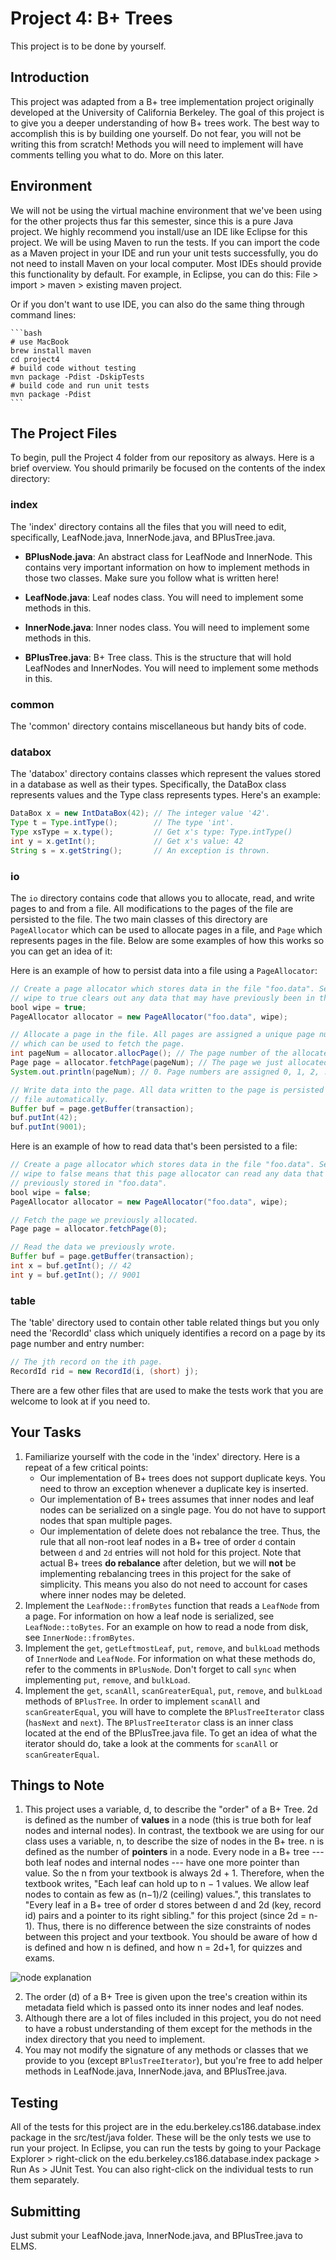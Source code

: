 # **Project 4: B+ Trees**

This project is to be done by yourself.

## **Introduction**

This project was adapted from a B+ tree implementation project originally developed at the University of California Berkeley. The goal of this project is to give you a deeper understanding of how B+ trees work. The best way to accomplish this is by building one yourself. Do not fear, you will not be writing this from scratch!  Methods you will need to implement will have comments telling you what to do.  More on this later.

## **Environment**

We will not be using the virtual machine environment that we've been using for the other projects thus far this semester, since this is a pure Java project.  We highly recommend you install/use an IDE like Eclipse for this project.  We will be using Maven to run the tests.  If you can import the code as a Maven project in your IDE and run your unit tests successfully, you do not need to install Maven on your local computer. Most IDEs should provide this functionality by default. For example, in Eclipse, you can do this: File > import > maven > existing maven project.

Or if you don't want to use IDE, you can also do the same thing through command lines:

    ```bash
    # use MacBook
    brew install maven
    cd project4
    # build code without testing
    mvn package -Pdist -DskipTests
    # build code and run unit tests
    mvn package -Pdist
    ```

## **The Project Files**

To begin, pull the Project 4 folder from our repository as always.  Here is a brief overview.  You should primarily be focused on the contents of the index directory:

### index
The 'index' directory contains all the files that you will need to edit, specifically, LeafNode.java, InnerNode.java, and BPlusTree.java.  

* **BPlusNode.java**: An abstract class for LeafNode and InnerNode. This contains very important information on how to implement methods in those two classes.  Make sure you follow what is written here!

* **LeafNode.java**: Leaf nodes class.  You will need to implement some methods in this.

* **InnerNode.java**: Inner nodes class.  You will need to implement some methods in this.

* **BPlusTree.java**: B+ Tree class.  This is the structure that will hold LeafNodes and InnerNodes.  You will need to implement some methods in this.

### common
The 'common' directory contains miscellaneous but handy bits of code.

### databox
The 'databox' directory contains classes which represent the values stored in a database as well as their types. Specifically, the DataBox class represents values and the Type class represents types. Here's an example:

```java
DataBox x = new IntDataBox(42); // The integer value '42'.
Type t = Type.intType();        // The type 'int'.
Type xsType = x.type();         // Get x's type: Type.intType()
int y = x.getInt();             // Get x's value: 42
String s = x.getString();       // An exception is thrown.
```

### io
The `io` directory contains code that allows you to allocate, read, and write
pages to and from a file. All modifications to the pages of the file are
persisted to the file. The two main classes of this directory are
`PageAllocator` which can be used to allocate pages in a file, and `Page` which
represents pages in the file.  Below are some examples of how this works so you can get an idea of it:

Here is an example of how to persist data into a file using a `PageAllocator`:

```java
// Create a page allocator which stores data in the file "foo.data". Setting
// wipe to true clears out any data that may have previously been in the file.
bool wipe = true;
PageAllocator allocator = new PageAllocator("foo.data", wipe);

// Allocate a page in the file. All pages are assigned a unique page number
// which can be used to fetch the page.
int pageNum = allocator.allocPage(); // The page number of the allocated page.
Page page = allocator.fetchPage(pageNum); // The page we just allocated.
System.out.println(pageNum); // 0. Page numbers are assigned 0, 1, 2, ...

// Write data into the page. All data written to the page is persisted in the
// file automatically.
Buffer buf = page.getBuffer(transaction);
buf.putInt(42);
buf.putInt(9001);
```

Here is an example of how to read data that's been persisted to a file:

```java
// Create a page allocator which stores data in the file "foo.data". Setting
// wipe to false means that this page allocator can read any data that was
// previously stored in "foo.data".
bool wipe = false;
PageAllocator allocator = new PageAllocator("foo.data", wipe);

// Fetch the page we previously allocated.
Page page = allocator.fetchPage(0);

// Read the data we previously wrote.
Buffer buf = page.getBuffer(transaction);
int x = buf.getInt(); // 42
int y = buf.getInt(); // 9001
```

### table
The 'table' directory used to contain other table related things but you only need the 'RecordId' class which uniquely identifies a record on a page by its page number and entry number:

```java
// The jth record on the ith page.
RecordId rid = new RecordId(i, (short) j);
```

There are a few other files that are used to make the tests work that you are welcome to look at if you need to.

## **Your Tasks**
1. Familiarize yourself with the code in the 'index' directory.  Here is a repeat of a few critical points:
    - Our implementation of B+ trees does not support duplicate keys. You need to throw an exception whenever a duplicate key is inserted.
    - Our implementation of B+ trees assumes that inner nodes and leaf nodes can be serialized on a single page. You do not have to support nodes that span multiple pages.
    - Our implementation of delete does not rebalance the tree. Thus, the rule that all non-root leaf nodes in a B+ tree of order `d` contain between `d` and `2d` entries will not hold for this project. Note that actual B+ trees **do rebalance** after deletion, but we will **not** be implementing rebalancing trees in this project for the sake of simplicity.  This means you also do not need to account for cases where inner nodes may be deleted.  
2. Implement the `LeafNode::fromBytes` function that reads a `LeafNode` from a page. For information on how a leaf node is serialized, see `LeafNode::toBytes`. For an example on how to read a node from disk, see `InnerNode::fromBytes`.
3. Implement the `get`, `getLeftmostLeaf`, `put`, `remove`, and `bulkLoad` methods of `InnerNode` and `LeafNode`. For information on what these methods do, refer to the comments in `BPlusNode`. Don't forget to call `sync` when implementing `put`, `remove`, and `bulkLoad`.
4. Implement the `get`, `scanAll`, `scanGreaterEqual`, `put`, `remove`, and `bulkLoad` methods of `BPlusTree`. In order to implement `scanAll` and `scanGreaterEqual`, you will have to complete the `BPlusTreeIterator` class (`hasNext` and `next`).  The `BPlusTreeIterator` class is an inner class located at the end of the BPlusTree.java file.  To get an idea of what the iterator should do, take a look at the comments for `scanAll` or `scanGreaterEqual`. 

## **Things to Note**

1. This project uses a variable, d, to describe the "order" of a B+ Tree. 2d is defined as the number of **values** in a node (this is true both for leaf nodes and internal nodes). In contrast, the textbook we are using for our class uses a variable, n, to describe the size of nodes in the B+ tree. n is defined as the number of **pointers** in a node. Every node in a B+ tree --- both leaf nodes and internal nodes --- have one more pointer than value. So the n from your textbook is always 2d + 1. Therefore, when the textbook writes, "Each leaf can hold up to n − 1 values. We allow leaf nodes to contain as few as (n−1)/2 (ceiling) values.", this translates to "Every leaf in a B+ tree of order d stores between d and 2d (key, record id) pairs and a pointer to its right sibling." for this project (since 2d = n-1). Thus, there is no difference between the size constraints of nodes between this project and your textbook. You should be aware of how d is defined and how n is defined, and how n = 2d+1, for quizzes and exams.

![node explanation](nodes.png)

2. The order (d) of a B+ Tree is given upon the tree's creation within its metadata field which is passed onto its inner nodes and leaf nodes.
3. Although there are a lot of files included in this project, you do not need to have a robust understanding of them except for the methods in the index directory that you need to implement.
4. You may not modify the signature of any methods or classes that we provide to you (except `BPlusTreeIterator`), but you're free to add helper methods in LeafNode.java, InnerNode.java, and BPlusTree.java.

## **Testing**
All of the tests for this project are in the edu.berkeley.cs186.database.index package in the src/test/java folder.  These will be the only tests we use to run your project.  In Eclipse, you can run the tests by going to your Package Explorer > right-click on the edu.berkeley.cs186.database.index package > Run As > JUnit Test.  You can also right-click on the individual tests to run them separately.

## **Submitting**
Just submit your LeafNode.java, InnerNode.java, and BPlusTree.java to ELMS.
